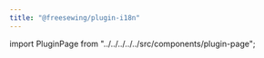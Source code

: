 ```yaml
---
title: "@freesewing/plugin-i18n"
---
```


import PluginPage from "../../../../../src/components/plugin-page";

<PluginPage plugin="i18n" />
